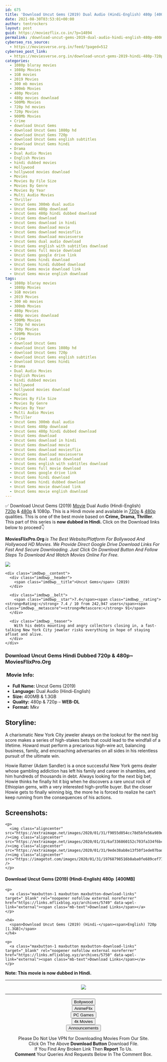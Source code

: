 ```yaml
---
id: 675
title: 'Download Uncut Gems (2019) Dual Audio (Hindi-English) 480p [400MB] || 720p [1.1GB]'
date: 2021-08-30T03:53:01+00:00
author: tentrockers
layout: post
guid: https://moviezflix.co.in/?p=14894
permalink: /download-uncut-gems-2019-dual-audio-hindi-english-480p-400mb-720p-1-1gb/
cyberseo_rss_source:
  - https://moviesverse.org.in/feed/?paged=512
cyberseo_post_link:
  - https://moviesverse.org.in/download-uncut-gems-2019-hindi-480p-720p/
categories:
  - 1080p bluray movies
  - 1080p Movies
  - 1GB movies
  - 2019 Movies
  - 300 mb movies
  - 300mb Movies
  - 480p Movies
  - 480p movies download
  - 500Mb Movies
  - 720p hd movies
  - 720p Movies
  - 900Mb Movies
  - Crime
  - download Uncut Gems
  - download Uncut Gems 1080p hd
  - download Uncut Gems 720p
  - download Uncut Gems english subtitles
  - download Uncut Gems hindi
  - Drama
  - Dual Audio Movies
  - English Movies
  - hindi dubbed movies
  - Hollywood
  - hollywood movies download
  - Movies
  - Movies By File Size
  - Movies By Genre
  - Movies By Year
  - Multi Audio Movies
  - Thriller
  - Uncut Gems 300mb dual audio
  - Uncut Gems 480p download
  - Uncut Gems 480p hindi dubbed download
  - Uncut Gems download
  - Uncut Gems download in hindi
  - Uncut Gems download movie
  - Uncut Gems download moviesflix
  - Uncut Gems download moviesverse
  - Uncut Gems dual audio download
  - Uncut Gems english with subtitles download
  - Uncut Gems full movie download
  - Uncut Gems google drive link
  - Uncut Gems hindi download
  - Uncut Gems hindi dubbed download
  - Uncut Gems movie download link
  - Uncut Gems movie english download
tags:
  - 1080p bluray movies
  - 1080p Movies
  - 1GB movies
  - 2019 Movies
  - 300 mb movies
  - 300mb Movies
  - 480p Movies
  - 480p movies download
  - 500Mb Movies
  - 720p hd movies
  - 720p Movies
  - 900Mb Movies
  - Crime
  - download Uncut Gems
  - download Uncut Gems 1080p hd
  - download Uncut Gems 720p
  - download Uncut Gems english subtitles
  - download Uncut Gems hindi
  - Drama
  - Dual Audio Movies
  - English Movies
  - hindi dubbed movies
  - Hollywood
  - hollywood movies download
  - Movies
  - Movies By File Size
  - Movies By Genre
  - Movies By Year
  - Multi Audio Movies
  - Thriller
  - Uncut Gems 300mb dual audio
  - Uncut Gems 480p download
  - Uncut Gems 480p hindi dubbed download
  - Uncut Gems download
  - Uncut Gems download in hindi
  - Uncut Gems download movie
  - Uncut Gems download moviesflix
  - Uncut Gems download moviesverse
  - Uncut Gems dual audio download
  - Uncut Gems english with subtitles download
  - Uncut Gems full movie download
  - Uncut Gems google drive link
  - Uncut Gems hindi download
  - Uncut Gems hindi dubbed download
  - Uncut Gems movie download link
  - Uncut Gems movie english download
---
```

<div class="thecontent clearfix">
  <p>
    ✅ Download Uncut Gems (2019) <a href="https://moviesverse.org.in/category/movies/" data-wpel-link="internal">Movie</a> Dual Audio (Hindi-English) <a href="https://moviesverse.org.in/720p-movies/" data-wpel-link="internal">720p</a>&nbsp;&&nbsp;<a href="https://moviesverse.org.in/480p-movies/" data-wpel-link="internal">480p</a> & 1080p. This is a Hindi movie and available in <a href="https://moviesverse.org.in/720p-movies/" data-wpel-link="internal">720p</a>&nbsp;&&nbsp;<a href="https://moviesverse.org.in/480p-movies/" data-wpel-link="internal">480p</a> qualities. This is one of the best movie based on <strong>Crime, Drama, Thriller</strong>. This part of this series is <strong>now dubbed in <span>Hindi.&nbsp;</span></strong><span>Click on the Download links below to proceed👇</span>
  </p>
  
  <p>
    <strong><span>MoviesFlixPro.Org&nbsp;</span></strong><em>is The Best Website/Platform For Bollywood And Hollywood HD Movies. We Provide Direct Google Drive Download Links For Fast And Secure Downloading. Just Click On Download Button And Follow Steps To&nbsp;Download And Watch Movies Online For Free.</em>
  </p>
  
  <div class="imdbwp imdbwp--movie dark">
    <div class="imdbwp__thumb">
      <a class="imdbwp__link" target="_blank" title="Uncut Gems" href="https://www.imdb.com/title/tt5727208/" rel="nofollow external noopener noreferrer" data-wpel-link="external"><img class="imdbwp__img" src="https://m.media-amazon.com/images/M/MV5BZDhkMjUyYjItYWVkYi00YTM5LWE4MGEtY2FlMjA3OThlYmZhXkEyXkFqcGdeQXVyODk4OTc3MTY@._V1_SX300.jpg" /></a>
    </div>
    
    <div class="imdbwp__content">
      <div class="imdbwp__header">
        <span class="imdbwp__title">Uncut Gems</span> (2019)
      </div>
      
      <div class="imdbwp__belt">
        <span class="imdbwp__star">7.4</span><span class="imdbwp__rating"><strong>Rating:</strong> 7.4 / 10 from 242,947 users</span><span class="imdbwp__metascore"><strong>Metascore:</strong> 91</span>
      </div>
      
      <div class="imdbwp__teaser">
        With his debts mounting and angry collectors closing in, a fast-talking New York City jeweler risks everything in hope of staying afloat and alive.
      </div>
    </div>
  </div>
  
  <h3>
    <span>Download Uncut Gems Hindi Dubbed 720p & 480p~ MoviesFlixPro.Org</span>
  </h3>
  
  <h3>
    <span>&nbsp;Movie Info:&nbsp;</span>
  </h3>
  
  <ul>
    <li>
      <strong>Full Name: </strong>Uncut Gems (2019)
    </li>
    <li>
      <strong>Language:</strong> Dual Audio (Hindi-English)
    </li>
    <li>
      <strong>Size:</strong> 400MB & 1.3GB
    </li>
    <li>
      <strong>Quality:</strong> 480p & 720p – <span><strong>WEB-DL</strong></span>
    </li>
    <li>
      <strong>Format:</strong>&nbsp;Mkv
    </li>
  </ul>
  
  <h2>
    <span>Storyline:</span>
  </h2>
  
  <p>
    A charismatic New York City jeweler always on the lookout for the next big score makes a series of high-stakes bets that could lead to the windfall of a lifetime. Howard must perform a precarious high-wire act, balancing business, family, and encroaching adversaries on all sides in his relentless pursuit of the ultimate win.
  </p>
  
  <div>
    Howie Ratner (Adam Sandler) is a once successful New York gems dealer whose gambling addiction has left his family and career in shambles, and him hundreds of thousands in debt. Always looking for the next big bet, Howie thinks he finally hit it big when he discovers a rare uncut rock of Ethiopian gems, with a very interested high-profile buyer. But the closer Howie gets to finally winning big, the more he is forced to realize he can’t keep running from the consequences of his actions.
  </div>
  
  <div class="summary_text">
    <h2>
      <span>Screenshots:</span>
    </h2>
    
    <p>
      <img class="aligncenter" src="https://extraimage.net/images/2020/01/31/f9055d054cc78d5bfe56a989e6b3808c.jpg" /><img class="aligncenter" src="https://extraimage.net/images/2020/01/31/6af336860152c703fa334f6bc73bd6be.jpg" /><img class="aligncenter" src="https://extraimage.net/images/2020/01/31/9ede38ab8e13f50f1ede07bad7715135.jpg" /><img class="aligncenter" src="https://imagetot.com/images/2020/01/31/19768798516b8aba0fe689cef7757102.png" />
    </p>
  </div>
  
  <div class="inline canwrap">
    <h4>
      <span>Download Uncut Gems (2019) (Hindi-English) </span><span>480p&nbsp; [400MB]</span>
    </h4>
    
    <p>
      <a class="maxbutton-1 maxbutton maxbutton-download-links" target="_blank" rel="noopener nofollow external noreferrer" href="https://links.mflixblog.xyz/archives/5749" data-wpel-link="external"><span class="mb-text">Download Links</span></a>
    </p>
    
    <h4>
      <span>Download Uncut Gems (2019) (Hindi-</span><span>English) 720p [1.3GB]</span>
    </h4>
    
    <p>
      <a class="maxbutton-1 maxbutton maxbutton-download-links" target="_blank" rel="noopener nofollow external noreferrer" href="https://links.mflixblog.xyz/archives/5750" data-wpel-link="external"><span class="mb-text">Download Links</span></a>
    </p>
  </div>
  
  <div class="inline canwrap">
    <div class="inline canwrap">
      <div class="inline canwrap">
        <div class="inline canwrap">
          <p>
            <span><strong>Note: This movie is now dubbed in Hindi.</strong></span>
          </p>
        </div>
      </div>
    </div>
  </div>
</div>

<center>
  </p> 
  
  <hr />
  
  <p>
    <a href="http://gdrivepro.xyz/join.php" data-wpel-link="external" target="_blank" rel="nofollow external noopener noreferrer"><img src="https://i.imgur.com/FhMdWdW.png" /></a>
  </p>
  
  <hr />
  
  <p>
    <a href="https://dogemovies.xyz" target="_blank" data-wpel-link="external" rel="nofollow external noopener noreferrer"><button class="button button5">Bollywood</button></a><br /> <a href="https://animeflix.in" target="_blank" data-wpel-link="external" rel="nofollow external noopener noreferrer"><button class="button button5">AnimeFlix</button></a><br /> <a href="https://gamesflix.net/" target="_blank" data-wpel-link="external" rel="nofollow external noopener noreferrer"><button class="button button5">PC Games</button></a><br /> <a href="https://uhdmovies.in" target="_blank" data-wpel-link="external" rel="nofollow external noopener noreferrer"><button class="button button5">4k Movies</button></a><br /> <a href="https://moviesverse.org.in/announcements/" target="_blank" data-wpel-link="internal" rel="noopener"><button class="button button5">Announcements</button></a>
  </p>
  
  <div class="alert alert-danger">
    Please Do Not Use VPN for Downloading Movies From Our Site.
  </div>
  
  <div class="alert alert-success">
    Click On The Above <strong>Download Button</strong> Download File.
  </div>
  
  <div class="alert alert-warning">
    If You Find Any Broken Link Then <strong>Report</strong> To Us.
  </div>
  
  <div class="alert alert-info">
    <strong>Comment</strong> Your Queries And Requests Below In The Comment Box.
  </div>
  
  <p>
    </center>
  </p>
